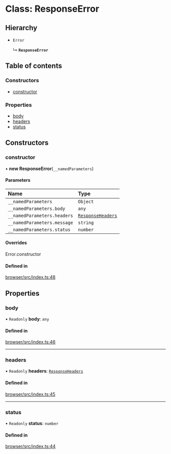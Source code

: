 # Class: ResponseError

## Hierarchy

- `Error`

  ↳ **`ResponseError`**

## Table of contents

### Constructors

- [constructor](ResponseError.md#constructor)

### Properties

- [body](ResponseError.md#body)
- [headers](ResponseError.md#headers)
- [status](ResponseError.md#status)

## Constructors

### constructor

• **new ResponseError**(`__namedParameters`)

#### Parameters

| Name | Type |
| :------ | :------ |
| `__namedParameters` | `Object` |
| `__namedParameters.body` | `any` |
| `__namedParameters.headers` | [`ResponseHeaders`](../modules.md#responseheaders) |
| `__namedParameters.message` | `string` |
| `__namedParameters.status` | `number` |

#### Overrides

Error.constructor

#### Defined in

[browser/src/index.ts:48](https://github.com/faasjs/faasjs/blob/1705fd2/packages/browser/src/index.ts#L48)

## Properties

### body

• `Readonly` **body**: `any`

#### Defined in

[browser/src/index.ts:46](https://github.com/faasjs/faasjs/blob/1705fd2/packages/browser/src/index.ts#L46)

___

### headers

• `Readonly` **headers**: [`ResponseHeaders`](../modules.md#responseheaders)

#### Defined in

[browser/src/index.ts:45](https://github.com/faasjs/faasjs/blob/1705fd2/packages/browser/src/index.ts#L45)

___

### status

• `Readonly` **status**: `number`

#### Defined in

[browser/src/index.ts:44](https://github.com/faasjs/faasjs/blob/1705fd2/packages/browser/src/index.ts#L44)
